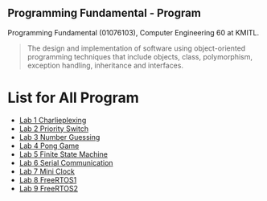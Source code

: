 ## Programming Fundamental - Program
Programming Fundamental (01076103), Computer Engineering 60 at KMITL.

> The design and implementation of software using object-oriented programming techniques that include objects, class, polymorphism, exception handling, inheritance and interfaces.

# List for All Program
- [Lab 1 Charlieplexing](lab-1)
- [Lab 2 Priority Switch](lab-2)
- [Lab 3 Number Guessing](lab-3)
- [Lab 4 Pong Game](lab-4)
- [Lab 5 Finite State Machine](lab-5)
- [Lab 6 Serial Communication](lab-6)
- [Lab 7 Mini Clock](lab-7)
- [Lab 8 FreeRTOS1](lab-8)
- [Lab 9 FreeRTOS2](lab-9)
